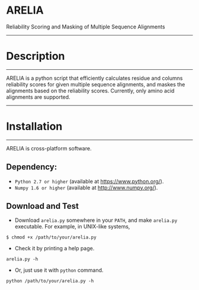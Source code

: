 # ARELIA
Reliability Scoring and Masking of Multiple Sequence Alignments

-------------
# Description
-------------
ARELIA is a python script that efficiently calculates residue and columns reliability scores for given multiple sequence alignments, and maskes the alignments based on the reliability scores. Currently, only amino acid alignments are supported.

--------------
# Installation
--------------

ARELIA is cross-platform software.

## Dependency:

* `Python 2.7 or higher` (available at https://www.python.org/).
* `Numpy 1.6 or higher` (available at http://www.numpy.org/).


## Download and Test
* Download `arelia.py` somewhere in your `PATH`, and make `arelia.py` executable. For example, in UNIX-like systems,
```
$ chmod +x /path/to/your/arelia.py
```
* Check it by printing a help page.
```
arelia.py -h
```
* Or, just use it with `python` command.
```
python /path/to/your/arelia.py -h
```



